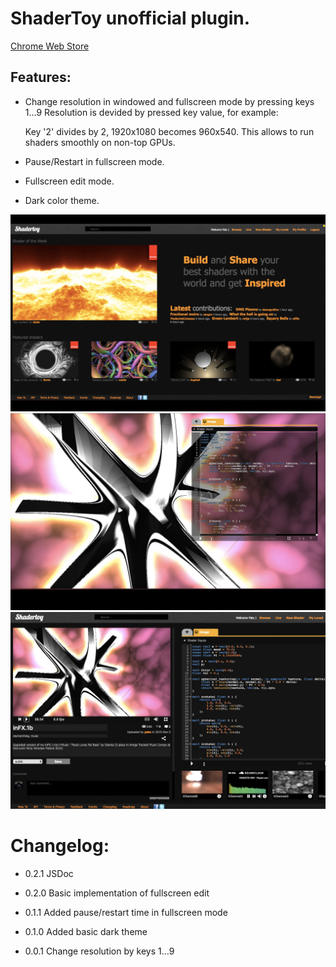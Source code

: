 # ShaderToy unofficial plugin.

[Chrome Web Store](https://chrome.google.com/webstore/detail/shadertoy-unofficial-plug/ohicbclhdmkhoabobgppffepcopomhgl?hl=pl)

## Features:

* Change resolution in windowed and fullscreen mode by pressing keys 1...9
  Resolution is devided by pressed key value, for example:

  Key '2' divides by 2, 1920x1080 becomes 960x540.
  This allows to run shaders smoothly on non-top GPUs.

* Pause/Restart in fullscreen mode.

* Fullscreen edit mode.

* Dark color theme.

![](./screen1.jpg)
![](./screen2.jpg)
![](./screen3.jpg)

# Changelog:

* 0.2.1
JSDoc

* 0.2.0
Basic implementation of fullscreen edit

* 0.1.1
Added pause/restart time in fullscreen mode

* 0.1.0
Added basic dark theme

* 0.0.1
Change resolution by keys 1...9
